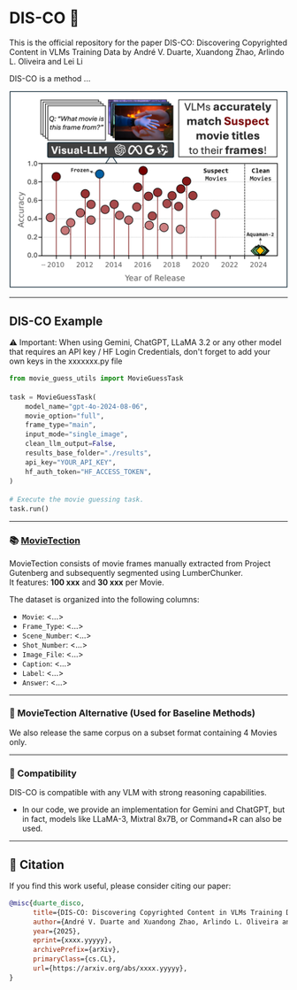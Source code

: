 # DIS-CO 🪩

This is the official repository for the paper DIS-CO: Discovering Copyrighted Content in VLMs Training Data by André V. Duarte, Xuandong Zhao, Arlindo L. Oliveira and Lei Li<br>

DIS-CO is a method ...

![DIS-CO](DISCO-Teaser.png)



---
## DIS-CO Example
⚠ Important: When using Gemini, ChatGPT, LLaMA 3.2 or any other model that requires an API key / HF Login Credentials, don't forget to add your own keys in the xxxxxxx.py file<br>

```python
from movie_guess_utils import MovieGuessTask

task = MovieGuessTask(
    model_name="gpt-4o-2024-08-06",
    movie_option="full",
    frame_type="main",
    input_mode="single_image",
    clean_llm_output=False,
    results_base_folder="./results",
    api_key="YOUR_API_KEY",
    hf_auth_token="HF_ACCESS_TOKEN",
)

# Execute the movie guessing task.
task.run()
```
---

### 📚 [MovieTection](https://huggingface.co/datasets/DIS-CO/MovieTection)
MovieTection consists of movie frames manually extracted from Project Gutenberg and subsequently segmented using LumberChunker.<br>
It features: **100 xxx** and **30 xxx** per Movie.<br>

The dataset is organized into the following columns:
- `Movie`: \<...\>
- `Frame_Type`: \<...\>
- `Scene_Number`: \<...\>
- `Shot_Number`: \<...\>
- `Image_File`: \<...\>
- `Caption`: \<...\>
- `Label`: \<...\>
- `Answer`: \<...\>



---
### 📖 MovieTection Alternative (Used for Baseline Methods)
We also release the same corpus on a subset format containing 4 Movies only.



---
### 🤝 Compatibility
DIS-CO is compatible with any VLM with strong reasoning capabilities.<br>
- In our code, we provide an implementation for Gemini and ChatGPT, but in fact, models like LLaMA-3, Mixtral 8x7B, or Command+R can also be used.<br>


---
## 💬 Citation

If you find this work useful, please consider citing our paper:

```bibtex
@misc{duarte_disco,
      title={DIS-CO: Discovering Copyrighted Content in VLMs Training Data}, 
      author={André V. Duarte and Xuandong Zhao, Arlindo L. Oliveira and Lei Li},
      year={2025},
      eprint={xxxx.yyyyy},
      archivePrefix={arXiv},
      primaryClass={cs.CL},
      url={https://arxiv.org/abs/xxxx.yyyyy}, 
}
```
